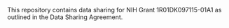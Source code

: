This repository contains data sharing for NIH Grant 1R01DK097115-01A1 as outlined in the Data Sharing Agreement.
